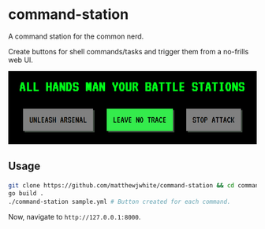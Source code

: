 # command-station

A command station for the common nerd.

Create buttons for shell commands/tasks and trigger them from a no-frills web UI.

![Demo](doc/demo.png)

## Usage

```bash
git clone https://github.com/matthewjwhite/command-station && cd command-station
go build .
./command-station sample.yml # Button created for each command.
```

Now, navigate to `http://127.0.0.1:8000`.

